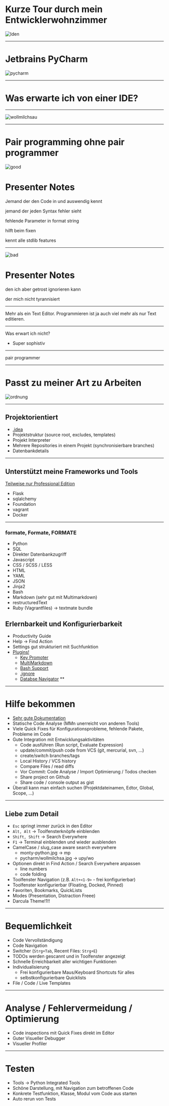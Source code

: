 #  Kurze Tour durch mein Entwicklerwohnzimmer

![lden](img/hackers-den.jpg)

--------------------------------

#  Jetbrains PyCharm

![pycharm](img/pycharm-logo.png)

---

#  Was erwarte ich von einer IDE?


---

![wollmilchsau](img/wollmilchsau.jpg)

---

# Pair programming ohne pair programmer


![good](img/pair-programming.jpg)

# Presenter Notes

Jemand der den Code in und auswendig kennt

jemand der jeden Syntax fehler sieht

fehlende Parameter in format string

hilft beim fixen

kennt alle stdlib features

---

![bad](img/pair-programming-fail.jpg)

# Presenter Notes

den ich aber getrost ignorieren kann

der mich nicht tyrannisiert


---

Mehr als ein Text Editor. Programmieren ist ja auch viel mehr als nur Text editieren.

---

Was erwart ich nicht?

* Super sophistiv

---

pair programmer

---

# Passt zu meiner Art zu Arbeiten

![ordnung](img/ordnung.jpg)

---

## Projektorientiert

* [.idea](https://www.jetbrains.com/help/pycharm/5.0/project.html)
* Projektstruktur (source root, excludes, templates)
* Projekt Interpreter
* Mehrere Repositories in einem Projekt (synchronisierbare branches)
* Datenbankdetails

---

## Unterstützt meine Frameworks und Tools

[Teilweise nur Professional Edition](https://www.jetbrains.com/help/pycharm/5.0/languages-and-frameworks.html)

* Flask
* sqlalchemy
* Foundation
* vagrant
* Docker

---

### formate, Formate, FORMATE

* Python
* SQL
* Direkter Datenbankzugriff
* Javascript
* CSS / SCSS / LESS
* HTML
* YAML
* JSON
* Jinja2
* Bash
* Markdown (sehr gut mit Multimarkdown)
* restructuredText
* Ruby (Vagrantfiles) -> textmate bundle


## Erlernbarkeit und Konfigurierbarkeit

* Productivity Guide
* Help -> Find Action
* Settings gut strukturiert mit Suchfunktion
* [Plugins!](https://plugins.jetbrains.com/?pycharm)
    * [Key Promoter](https://plugins.jetbrains.com/plugin/1003)
    * [MultiMarkdown](http://vladsch.com/product/multimarkdown)
    * [Bash Support](https://github.com/jansorg/BashSupport)
    * [.ignore](https://plugins.jetbrains.com/plugin/7495?pr=pycharm)
    * [Databse Navigator](https://confluence.jetbrains.com/display/CONTEST/Database+Navigator)
**
---

# Hilfe bekommen

* [Sehr gute Dokumentation](https://www.jetbrains.com/pycharm/documentation/)
* Statische Code Analyse (MMn unerreicht von anderen Tools)
* Viele Quick Fixes für Konfigurationsprobleme, fehlende Pakete, Probleme im Code
* Gute Integration mit Entwicklungsaktivitäten
    * Code ausführen (Run script, Evaluate Expression)
    * update/commit/push code from VCS (git, mercurial, svn, ...)
    * create/switch branches/tags
    * Local History / VCS history
    * Compare Files / read diffs
    * Vor Commit: Code Analyse / Import Optimierung / Todos checken
    * Share project on Github
    * Share code / console output as gist
* Überall kann man einfach suchen (Projektdateinamen, Edtor, Global, Scope, ...)

---

## Liebe zum Detail

* ``Esc`` springt immer zurück in den Editor
* ``Alt, Alt`` -> Toolfensterknöpfe einblenden
* ``Shift, Shift`` -> Search Everywhere
* ``F1`` -> Terminal einblenden und wieder ausblenden
* CamelCase / slug_case aware search everywhere 
    * monty-python.jpg -> mp
    * pycharm/wollmilchsa.jpg -> upy/wo
* Optionen direkt in Find Action / Search Everywhere anpassen 
    * line numbers
    * code folding
* Toolfenster Navigation (z.B. ``Alt+<1-9>`` - frei konfigurierbar)
* Toolfenster konfigurierbar (Floating, Docked, Pinned)
* Favoriten, Bookmarks, QuickLists
* Modes (Presentation, Distraction Freee)
* Darcula Theme!1!!

---

# Bequemlichkeit

* Code Vervollständigung
* Code Navigation
* Switcher (``Strg+Tab``, Recent Files: ``Strg+E``)
* TODOs werden gescannt und in Toolfenster angezeigt
* Schnelle Erreichbarkeit aller wichtigen Funktionen
* Individualisierung 
    * Frei konfigurierbare Maus/Keyboard Shortcuts für alles
    * selbstkonfigurierbare Quicklists
* File / Code / Live Templates

---

# Analyse / Fehlervermeidung / Optimierung

* Code inspections mit Quick Fixes direkt im Editor
* Guter Visueller Debugger
* Visueller Profiler

---

# Testen

* Tools -> Python Integrated Tools
* Schöne Darstellung, mit Navigation zum betroffenen Code
* Konkrete Testfunktion, Klasse, Modul vom Code aus starten
* Auto rerun von Tests
